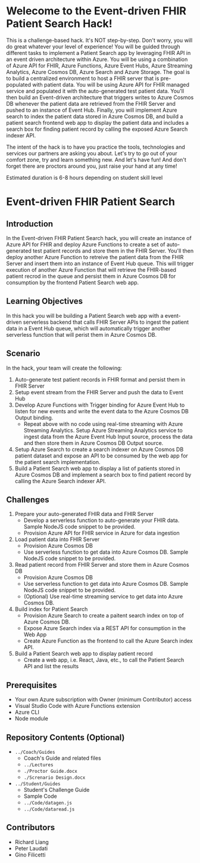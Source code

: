 # Welecome to the Event-driven FHIR Patient Search Hack!

This is a challenge-based hack. It's NOT step-by-step. Don't worry, you will do great whatever your level of experience! You will be guided through different tasks to implement a Patient Search app by leveraging FHIR API in an event driven architecture within Azure.  You will be using a combination of Azure API for FHIR, Azure Functions, Azure Event Hubs, Azure Streaming Analytics, Azure Cosmos DB, Azure Search and Azure Storage. The goal is to build a centralized environment to host a FHIR server that is pre-populated with patient data.  You will be using Azure API for FHIR managed service and populated it with the auto-generated test patient data. You'll then build an Event-driven architecture that triggers writes to Azure Cosmos DB whenever the patient data are retrieved from the FHIR Server and pushed to an instance of Event Hub.  Finally, you will implement Azure search to index the patient data stored in Azure Cosmos DB, and build a patient search frontend web app to display the patient data and includes a search box for finding patient record by calling the exposed Azure Search indexer API. 

The intent of the hack is to have you practice the tools, technologies and services our partners are asking you about.  Let's try to go out of your comfort zone, try and learn something new.  And let's have fun!  And don't forget there are proctors around you, just raise your hand at any time!

Estimated duration is 6-8 hours depending on student skill level

# Event-driven FHIR Patient Search
## Introduction
In the Event-driven FHIR Patient Search hack, you will create an instance of Azure API for FHIR and deploy Azure Functions to create a set of auto-generated test patient records and store them in the FHIR Server.  You'll then deploy another Azure Function to retreive the patient data from the FHIR Server and insert them into an instance of Event Hub queue.  This will trigger execution of another Azure Function that will retrieve the FHIR-based patient recrod in the queue and persist them in Azure Cosmos DB for consumption by the frontend Patient Search web app.

## Learning Objectives
In this hack you will be building a Patient Search web app with a event-driven serverless backend that calls FHIR Server APIs to ingest the patient data in a Event Hub queue, which will automatically trigger another serverless function that will perist them in Azure Cosmos DB.

## Scenario
In the hack, your team will create the following:
1. Auto-generate test patient records in FHIR format and persist them in FHIR Server
2. Setup event stream from the FHIR Server and push the data to Event Hub
3. Develop Azure Functions with Trigger binding for Azure Event Hub to listen for new events and write the event data to the Azure Cosmos DB Output binding.  
   - Repeat above with no code using real-time streaming with Azure Streaming Analytics.  Setup Azure Streaming Analytics service to ingest data from the Azure Event Hub Input source, process the data and then store them in Azure Cosmos DB Output source.
4. Setup Azure Search to create a search indexer on Azure Cosmos DB patient dataset and expose an API to be consumed by the web app for the patient search implementation.
5. Build a Patient Search web app to display a list of patients stored in Azure Cosmos DB and implement a search box to find patient record by calling the Azure Search indexer API.

## Challenges
1. Prepare your auto-generated FHIR data and FHIR Server
   - Develop a serverless function to auto-generate your FHIR data. Sample NodeJS code snippet to be provided.
   - Provision Azure API for FHIR service in Azure for data ingestion
2. Load patient data into FHIR Server
   - Provision Azure Cosmos DB
   - Use serverless function to get data into Azure Cosmos DB.  Sample NodeJS code snippet to be provided.
3. Read patient record from FHIR Server and store them in Azure Cosmos DB
   - Provision Azure Cosmos DB
   - Use serverless function to get data into Azure Cosmos DB.  Sample NodeJS code snippet to be provided.
   - (Optional) Use real-time streaming service to get data into Azure Cosmos DB.
4. Build index for Patient Search
   - Provision Azure Search to create a paitent search index on top of Azure Cosmos DB.
   - Expose Azure Search index via a REST API for consumption in the Web App
   - Create Azure Function as the frontend to call the Azure Search index API.
5. Build a Patient Search web app to display patient record
   - Create a web app, i.e. React, Java, etc., to call the Patient Search API and list the results

## Prerequisites
- Your own Azure subscription with Owner (minimum Contributor) access 
- Visual Studio Code with Azure Functions extension
- Azure CLI
- Node module

## Repository Contents (Optional)
- `../Coach/Guides`
  - Coach's Guide and related files
  - `../Lectures`
  - `./Proctor Guide.docx`
  - `./Screnario Design.docx`
- `../Student/Guides`
  - Student's Challenge Guide
  - Sample Code
  - `../Code/datagen.js`
  - `../Code/dataread.js`

## Contributors
- Richard Liang
- Peter Laudati
- Gino Filicetti


